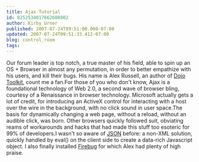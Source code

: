 ```yaml
---
title: Ajax Tutorial
id: 8252534017662608802
author: Kirby Urner
published: 2007-07-24T09:51:00.000-07:00
updated: 2007-07-24T09:51:33.412-07:00
blog: control_room
tags: 
---
```


Our forum leader is top notch, a true master of his field, able to spin up an OS + Browser in almost any permutation, in order to better empathize with his users, and kill their bugs.  His name is Alex Russell, an author of [Dojo Toolkit](http://www.dojotoolkit.org/), count me a fan.For those of you who don't know, Ajax is a foundational technology of Web 2.0, a second wave of browser bling, courtesy of a Renaissance in browser technology.  Microsoft actually gets a lot of credit, for introducing an ActiveX control for interacting with a host over the wire in the background, with no click sound in user space.The basis for dynamically changing a web page, without a reload, without an audible click, was born.  Other browsers quickly followed suit, obviating reams of workarounds and hacks that had made this stuff too esoteric for 99% of developers.I wasn't so aware of [JSON](http://www.json.org/) before:  a non-XML solution, quickly handled by eval() on the client side to create a data-rich Javascript object.  I also finally installed [Firebug](http://www.getfirebug.com/) for which Alex had plenty of high praise.